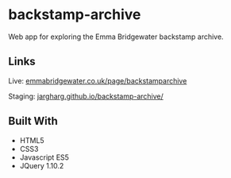 # backstamp-archive
Web app for exploring the Emma Bridgewater backstamp archive.

## Links
Live: <a href="https://www.emmabridgewater.co.uk/page/backstamparchive">emmabridgewater.co.uk/page/backstamparchive</a>


Staging: <a href="https://jargharg.github.io/backstamp-archive/">jargharg.github.io/backstamp-archive/</a>

## Built With
* HTML5
* CSS3
* Javascript ES5
* JQuery 1.10.2

